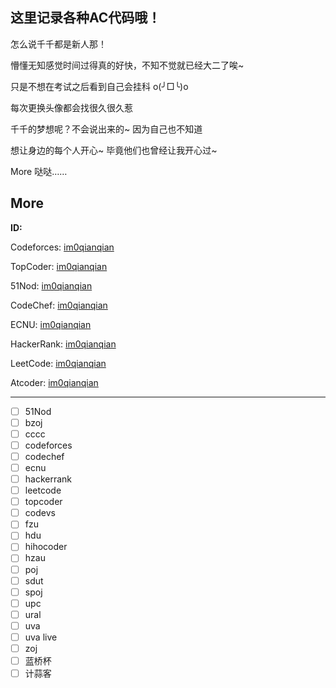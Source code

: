 ## 这里记录各种AC代码哦！

怎么说千千都是新人那！

懵懂无知感觉时间过得真的好快，不知不觉就已经大二了唉~

只是不想在考试之后看到自己会挂科 o(╯□╰)o

每次更换头像都会找很久很久惹

千千的梦想呢？不会说出来的~ 因为自己也不知道

想让身边的每个人开心~ 毕竟他们也曾经让我开心过~

More 哒哒……



## More

**ID:**

Codeforces: [im0qianqian](https://codeforces.com/profile/im0qianqian)

TopCoder: [im0qianqian](https://www.topcoder.com/members/im0qianqian)

51Nod: [im0qianqian](https://www.51nod.com/user/index.html#!userId=17507)

CodeChef: [im0qianqian](https://www.codechef.com/users/im0qianqian)

ECNU: [im0qianqian](https://acm.ecnu.edu.cn/profile/31202/)

HackerRank: [im0qianqian](https://www.hackerrank.com/im0qianqian)

LeetCode: [im0qianqian](https://leetcode.com/im0qianqian/)

Atcoder: [im0qianqian](https://atcoder.jp/users/im0qianqian)

---

- [ ] 51Nod
- [ ] bzoj
- [ ] cccc
- [ ] codeforces
- [ ] codechef
- [ ] ecnu
- [ ] hackerrank
- [ ] leetcode
- [ ] topcoder
- [ ] codevs
- [ ] fzu
- [ ] hdu
- [ ] hihocoder
- [ ] hzau
- [ ] poj
- [ ] sdut
- [ ] spoj
- [ ] upc
- [ ] ural
- [ ] uva
- [ ] uva live
- [ ] zoj
- [ ] 蓝桥杯
- [ ] 计蒜客
